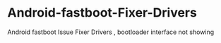 # Android-fastboot-Fixer-Drivers
Android fastboot Issue Fixer Drivers , bootloader interface not showing
